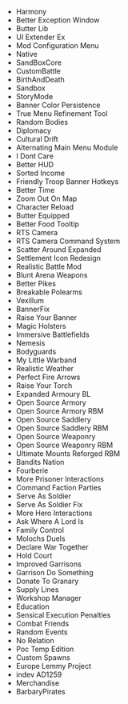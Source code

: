   - Harmony
  - Better Exception Window
  - Butter Lib
  - UI Extender Ex
  - Mod Configuration Menu
  - Native
  - SandBoxCore
  - CustomBattle
  - BirthAndDeath
  - Sandbox
  - StoryMode
  - Banner Color Persistence
  - True Menu Refinement Tool
  - Random Bodies
  - Diplomacy
  - Cultural Drift
  - Alternating Main Menu Module
  - I Dont Care
  - Better HUD
  - Sorted Income
  - Friendly Troop Banner Hotkeys
  - Better Time
  - Zoom Out On Map
  - Character Reload
  - Butter Equipped
  - Better Food Tooltip
  - RTS Camera
  - RTS Camera Command System
  - Scatter Around Expanded
  - Settlement Icon Redesign
  - Realistic Battle Mod
  - Blunt Arena Weapons
  - Better Pikes
  - Breakable Polearms
  - Vexillum
  - BannerFix
  - Raise Your Banner
  - Magic Holsters
  - Immersive Battlefields
  - Nemesis
  - Bodyguards
  - My Little Warband
  - Realistic Weather
  - Perfect Fire Arrows
  - Raise Your Torch
  - Expanded Armoury BL
  - Open Source Armory
  - Open Source Armory RBM
  - Open Source Saddlery
  - Open Source Saddlery RBM
  - Open Source Weaponry
  - Open Source Weaponry RBM
  - Ultimate Mounts Reforged RBM
  - Bandits Nation
  - Fourberie
  - More Prisoner Interactions
  - Command Faction Parties
  - Serve As Soldier
  - Serve As Soldier Fix
  - More Hero Interactions
  - Ask Where A Lord Is
  - Family Control
  - Molochs Duels
  - Declare War Together
  - Hold Court
  - Improved Garrisons
  - Garrison Do Something
  - Donate To Granary
  - Supply Lines
  - Workshop Manager
  - Education
  - Sensical Execution Penalties
  - Combat Friends
  - Random Events
  - No Relation
  - Poc Temp Edition
  - Custom Spawns
  - Europe Lemmy Project
  - indev AD1259
  - Merchandise
  - BarbaryPirates
